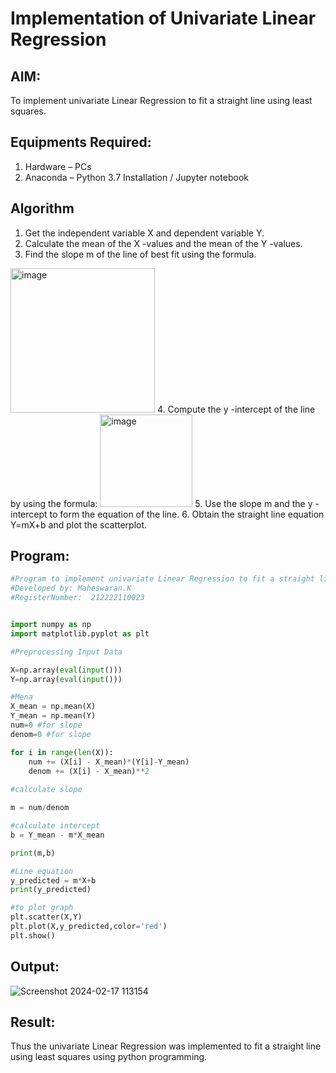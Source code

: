 # Implementation of Univariate Linear Regression
## AIM:
To implement univariate Linear Regression to fit a straight line using least squares.

## Equipments Required:
1. Hardware – PCs
2. Anaconda – Python 3.7 Installation / Jupyter notebook

## Algorithm
1. Get the independent variable X and dependent variable Y.
2. Calculate the mean of the X -values and the mean of the Y -values.
3. Find the slope m of the line of best fit using the formula. 
<img width="231" alt="image" src="https://user-images.githubusercontent.com/93026020/192078527-b3b5ee3e-992f-46c4-865b-3b7ce4ac54ad.png">
4. Compute the y -intercept of the line by using the formula:
<img width="148" alt="image" src="https://user-images.githubusercontent.com/93026020/192078545-79d70b90-7e9d-4b85-9f8b-9d7548a4c5a4.png">
5. Use the slope m and the y -intercept to form the equation of the line.
6. Obtain the straight line equation Y=mX+b and plot the scatterplot.

## Program:
```py
#Program to implement univariate Linear Regression to fit a straight line using least squares.
#Developed by: Maheswaran.K
#RegisterNumber:  212222110023


import numpy as np
import matplotlib.pyplot as plt

#Preprocessing Input Data

X=np.array(eval(input()))
Y=np.array(eval(input()))

#Mena
X_mean = np.mean(X)
Y_mean = np.mean(Y)
num=0 #for slope
denom=0 #for slope

for i in range(len(X)):
    num += (X[i] - X_mean)*(Y[i]-Y_mean)
    denom += (X[i] - X_mean)**2
    
#calculate slope

m = num/denom

#calculate intercept 
b = Y_mean - m*X_mean

print(m,b)

#Line equation
y_predicted = m*X+b
print(y_predicted)

#to plot graph
plt.scatter(X,Y)
plt.plot(X,y_predicted,color='red')
plt.show()
```

## Output:
![Screenshot 2024-02-17 113154](https://github.com/MAHESWARAN2004/Find-the-best-fit-line-using-Least-Squares-Method/assets/119478181/ddb1397c-ee10-441b-9adc-135d0dd88884)



## Result:
Thus the univariate Linear Regression was implemented to fit a straight line using least squares using python programming.

